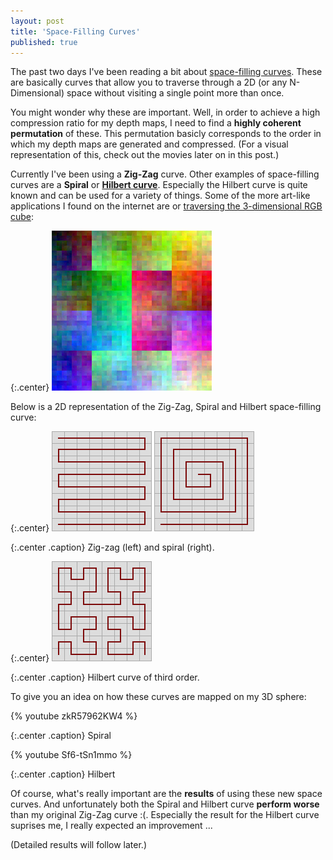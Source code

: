 ```yaml
---
layout: post
title: 'Space-Filling Curves'
published: true
---
```


The past two days I've been reading a bit about [space-filling curves](http://en.wikipedia.org/wiki/Space-filling_curve). These are basically curves that allow you to traverse through a 2D (or any N-Dimensional) space without visiting a single point more than once.

You might wonder why these are important. Well, in order to achieve a high compression ratio for my depth maps, I need to find a **highly coherent permutation** of these. This permutation basicly corresponds to the order in which my depth maps are generated and compressed. (For a visual representation of this, check out the movies later on in this post.)

Currently I've been using a **Zig-Zag** curve. Other examples of space-filling curves are a **Spiral** or **[Hilbert curve](http://en.wikipedia.org/wiki/Hilbert_curve)**. Especially the Hilbert curve is quite known and can be used for a variety of things. Some of the more art-like applications I found on the internet are [](http://visualmotive.com/colorsort) or [traversing the 3-dimensional RGB cube](http://corte.si/posts/code/hilbert/portrait/index.html):

{:.center}
![3D Color Cube](/uploads/2010/11/3D-Color-Cube.png)

Below is a 2D representation of the Zig-Zag, Spiral and Hilbert space-filling curve:

{:.center}
![Zig-Zag](/uploads/2010/11/zig-zag.jpg)
![Spiral](/uploads/2010/11/Spiral.jpg)

{:.center .caption}
Zig-zag (left) and spiral (right).

{:.center}
![Hilbert (Order 3)](/uploads/2010/11/Hilbert-Order-3.jpg)

{:.center .caption}
Hilbert curve of third order.

To give you an idea on how these curves are mapped on my 3D sphere:

{% youtube zkR57962KW4 %}

{:.center .caption}
Spiral

{% youtube Sf6-tSn1mmo %}

{:.center .caption}
Hilbert

Of course, what's really important are the **results** of using these new space curves. And unfortunately both the Spiral and Hilbert curve **perform worse** than my original Zig-Zag curve :(. Especially the result for the Hilbert curve suprises me, I really expected an improvement ... 

(Detailed results will follow later.)
